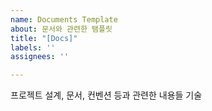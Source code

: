 ```yaml
---
name: Documents Template
about: 문서와 관련한 탬플릿
title: "[Docs]"
labels: ''
assignees: ''

---
```


프로젝트 설계, 문서, 컨벤션 등과 관련한 내용들 기술
